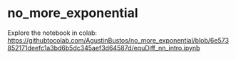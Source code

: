 # no_more_exponential

Explore the notebook in colab: https://githubtocolab.com/AgustinBustos/no_more_exponential/blob/6e573852171deefc1a3bd6b5dc345aef3d64587d/equDiff_nn_intro.ipynb
